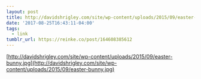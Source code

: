```yaml
---
layout: post
title: http://davidshrigley.com/site/wp-content/uploads/2015/09/easter-bunny.jpg
date: '2017-08-25T16:43:11-04:00'
tags:
  - link
tumblr_url: https://reinke.co/post/164608385612
---
```

[http://davidshrigley.com/site/wp-content/uploads/2015/09/easter-bunny.jpg](http://davidshrigley.com/site/wp-content/uploads/2015/09/easter-bunny.jpg)  
